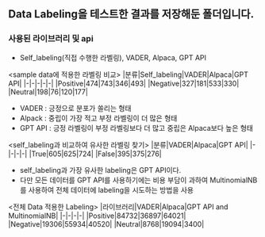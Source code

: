 ## Data Labeling을 테스트한 결과를 저장해둔 폴더입니다.

### 사용된 라이브러리 및 api
- Self_labeling(직접 수행한 라벨링), VADER, Alpaca, GPT API

<sample data에 적용한 라벨링 비교>
|분류|Self_labeling|VADER|Alpaca|GPT API|
|-|-|-|-|-|
|Positive|474|743|346|493|
|Negative|327|181|533|330|
|Neutral|198|76|120|177|

- VADER : 긍정으로 분포가 쏠리는 형태
- Alpack : 중립이 가장 적고 부정 라벨링이 더 많은 형태
- GPT API : 긍정 라벨링이 부정 라벨링보다 더 많고 중립은 Alpaca보다 높은 형태

<self_labeling과 비교하여 유사한 라벨링 찾기>
|분류|VADER|Alpaca|GPT API|
|-|-|-|-|
|True|605|625|724|
|False|395|375|276|

- self_labeling과 가장 유사한 labeling은 GPT API이다.
- 다만 모든 데이터를 GPT API를 사용하기에는 비용 부담이 과하여 MultinomialNB를 사용하여 전체 데이터에 labeling을 시도하는 방법을 사용

<전체 Data 적용한 Labeling>
|라이브러리|VADER|Alpaca|GPT API and MultinomialNB|
|-|-|-|-|
|Positive|84732|36897|64021|
|Negative|19306|55934|40520|
|Neutral|8768|19094|3400|
